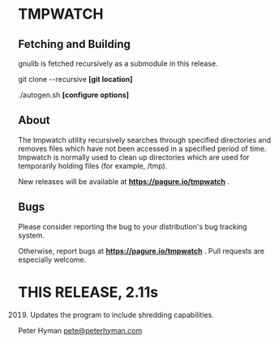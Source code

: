 TMPWATCH
========

Fetching and Building
---------------------

gnulib is fetched recursively as a submodule in this release.

git clone --recursive **[git location]**

./autogen.sh **[configure options]**

About
-----
The tmpwatch utility recursively searches through specified directories and
removes files which have not been accessed in a specified period of time.
tmpwatch is normally used to clean up directories which are used for
temporarily holding files (for example, /tmp).

New releases will be available at **https://pagure.io/tmpwatch** .

Bugs
----
Please consider reporting the bug to your distribution's bug tracking system.

Otherwise, report bugs at **https://pagure.io/tmpwatch** .  Pull requests are
especially welcome.

THIS RELEASE, 2.11s
===================
2019. Updates the program to include shredding capabilities.

Peter Hyman
pete@peterhyman.com
